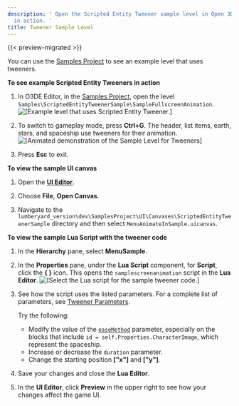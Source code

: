 ```yaml
---
description: ' Open the Scripted Entity Tweener sample level in Open 3D Engine to see tweeners
  in action. '
title: Tweener Sample Level
---
```


{{< preview-migrated >}}

You can use the [Samples Project](/docs/userguide/samples/projects/samples.md) to see an example level that uses tweeners\.

**To see example Scripted Entity Tweeners in action**

1. In O3DE Editor, in the [Samples Project](/docs/userguide/samples/projects/samples.md), open the level `Samples\ScriptedEntityTweenerSample\SampleFullscreenAnimation`\.
![\[Example level that uses Scripted Entity Tweener.\]](/images/user-guide/ui-animating-tweener-level.png)

1. To switch to gameplay mode, press **Ctrl\+G**\. The header, list items, earth, stars, and spaceship use tweeners for their animation\.
![\[Animated demonstration of the Sample Level for Tweeners\]](/images/user-guide/ui-animating-tweener-uisample.gif)

1. Press **Esc** to exit\.

**To view the sample UI canvas**

1. Open the [**UI Editor**](/docs/user-guide/features/interactivity/user-interface/editor/using.md)\.

1. Choose **File**, **Open Canvas**\.

1. Navigate to the `lumberyard_version\dev\SamplesProject\UI\Canvases\ScriptedEntityTweenerSample` directory and then select `MenuAnimateInSample.uicanvas`\.

**To view the sample Lua Script with the tweener code**

1. In the **Hierarchy** pane, select **MenuSample**\.

1. In the **Properties** pane, under the **Lua Script** component, for **Script**, click the **\{ \}** icon\. This opens the `samplescreenanimation` script in the **Lua Editor**\.
![\[Select the Lua script for the sample tweener code.\]](/images/user-guide/ui-animating-tweener-sample-1.png)

1. See how the script uses the listed parameters\. For a complete list of parameters, see [Tweener Parameters](/docs/user-guide/features/user-interface/animating/tweener-parameters.md)\.

   Try the following:
   + Modify the value of the [`easeMethod`](/docs/userguide/ui/animating/tweener-parameters#ui-animating-tweener-easemethod) parameter, especially on the blocks that include `id = self.Properties.CharacterImage`, which represent the spaceship\.
   + Increase or decrease the `duration` parameter\.
   + Change the starting position **\["x"\]** and **\["y"\]**\.

1. Save your changes and close the **Lua Editor**\.

1. In the **UI Editor**, click **Preview** in the upper right to see how your changes affect the game UI\.